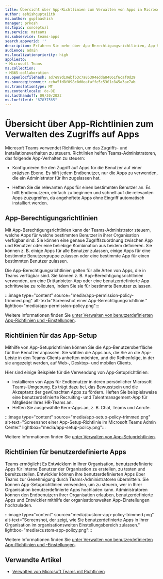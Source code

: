 ```yaml
---
title: Übersicht über App-Richtlinien zum Verwalten von Apps in Microsoft Teams
author: ashishguptaiitb
ms.author: guptaashish
manager: prkosh
ms.topic: conceptual
ms.service: msteams
ms.subservice: teams-apps
search.appverid: ''
description: Erfahren Sie mehr über App-Berechtigungsrichtlinien, App-Setup-Richtlinien und Richtlinien für benutzerdefinierte Apps, die zum Verwalten von Apps in Microsoft Teams verwendet werden.
audience: admin
ms.localizationpriority: high
appliesto:
- Microsoft Teams
ms.collection:
- M365-collaboration
ms.openlocfilehash: ad7e99d10ebf53c7a85394edda84061f6caf0d29
ms.sourcegitcommit: ceba5fd8f098c8d0eafaffe5c5301c845a3ae7ab
ms.translationtype: MT
ms.contentlocale: de-DE
ms.lasthandoff: 09/20/2022
ms.locfileid: "67837565"
---
```

# <a name="overview-of-app-policies-used-to-manage-access-to-apps"></a>Übersicht über App-Richtlinien zum Verwalten des Zugriffs auf Apps

Microsoft Teams verwendet Richtlinien, um das Zugriffs- und Installationsverhalten zu steuern. Richtlinien helfen Teams-Administratoren, das folgende App-Verhalten zu steuern:

* Konfigurieren Sie den Zugriff auf Apps für die Benutzer auf einer präzisen Ebene. Es hilft jedem Endbenutzer, nur die Apps zu verwenden, die ein Administrator für ihn zugelassen hat.

* Heften Sie die relevanten Apps für einen bestimmten Benutzer an. Es hilft Endbenutzern, einfach zu beginnen und schnell auf die relevanten Apps zuzugreifen, da angeheftete Apps ohne Eingriff automatisch installiert werden.

## <a name="app-permission-policies"></a>App-Berechtigungsrichtlinien

Mit App-Berechtigungsrichtlinien kann der Teams-Administrator steuern, welche Apps für welche bestimmten Benutzer in ihrer Organisation verfügbar sind. Sie können eine genaue Zugriffszuordnung zwischen App und Benutzer oder eine beliebige Kombination aus beidem definieren. Sie können z. B. einige Apps für alle Benutzer zulassen, einige Apps für eine bestimmte Benutzergruppe zulassen oder eine bestimmte App für einen bestimmten Benutzer zulassen.

Die App-Berechtigungsrichtlinien gelten für alle Arten von Apps, die in Teams verfügbar sind. Sie können z. B. App-Berechtigungsrichtlinien verwenden, um eine Drittanbieter-App oder eine benutzerdefinierte App schrittweise zu rollouten, indem Sie sie für bestimmte Benutzer zulassen.

:::image type="content" source="media/app-permission-policy-trimmed.png" alt-text="Screenshot einer App-Berechtigungsrichtlinie." lightbox="media/app-permission-policy.png":::

Weitere Informationen finden Sie [unter Verwalten von benutzerdefinierten App-Richtlinien und -Einstellungen](teams-app-permission-policies.md).

## <a name="app-setup-policies"></a>Richtlinien für das App-Setup

Mithilfe von App-Setuprichtlinien können Sie die App-Benutzeroberfläche für Ihre Benutzer anpassen. Sie wählen die Apps aus, die Sie an die App-Leiste in den Teams-Clients anheften möchten, und die Reihenfolge, in der sie angezeigt werden, auf Web-, Desktop- und mobilen Clients.

Hier sind einige Beispiele für die Verwendung von App-Setuprichtlinien:

* Installieren von Apps für Endbenutzer in deren persönlicher Microsoft Teams-Umgebung. Es trägt dazu bei, das Bewusstsein und die Akzeptanz der gewünschten Apps zu fördern. Heften Sie beispielsweise eine benutzerdefinierte Recruiting- und Talentmanagement-App für Mitglieder Ihres HR-Teams an.
* Heften Sie ausgewählte Kern-Apps an, z. B. Chat, Teams und Anrufe.

:::image type="content" source="media/app-setup-policy-trimmed.png" alt-text="Screenshot einer App-Setup-Richtlinie im Microsoft Teams Admin Center." lightbox="media/app-setup-policy.png":::

Weitere Informationen finden Sie [unter Verwalten von App-Setuprichtlinien](teams-app-setup-policies.md).

## <a name="custom-app-policies"></a>Richtlinien für benutzerdefinierte Apps

Teams ermöglicht Es Entwicklern in Ihrer Organisation, benutzerdefinierte Apps für interne Benutzer der Organisation zu erstellen, zu testen und bereitzustellen. Entwickler können ihre benutzerdefinierten Apps über Teams zur Genehmigung durch Teams-Administratoren übermitteln. Sie können App-Setuprichtlinien verwenden, um zu steuern, wer in Ihrer Organisation benutzerdefinierte Apps hochladen kann. Administratoren können den Endbenutzern ihrer Organisation erlauben, benutzerdefinierte Apps und Entwickler mithilfe der organisationsweiten App-Einstellungen hochzuladen.

:::image type="content" source="media/custom-app-policy-trimmed.png" alt-text="Screenshot, der zeigt, wie Sie benutzerdefinierte Apps in Ihrer Organisation im organisationsweiten Einstellungsbereich zulassen." lightbox="media/custom-app-policy.png":::

Weitere Informationen finden Sie [unter Verwalten von benutzerdefinierten App-Richtlinien und -Einstellungen](teams-custom-app-policies-and-settings.md).

## <a name="related-articles"></a>Verwandte Artikel

* [Verwalten von Microsoft Teams mit Richtlinien](manage-teams-with-policies.md)
